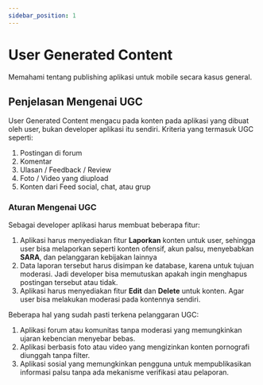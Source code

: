 ```yaml
---
sidebar_position: 1
---
```


# User Generated Content

Memahami tentang publishing aplikasi untuk mobile secara kasus general.

## Penjelasan Mengenai UGC

User Generated Content mengacu pada konten pada aplikasi yang dibuat oleh user, bukan developer aplikasi itu sendiri. Kriteria yang termasuk UGC seperti:

1. Postingan di forum
2. Komentar
3. Ulasan / Feedback / Review
4. Foto / Video yang diupload
5. Konten dari Feed social, chat, atau grup

### Aturan Mengenai UGC

Sebagai developer aplikasi harus membuat beberapa fitur:

1. Aplikasi harus menyediakan fitur **Laporkan** konten untuk user, sehingga user bisa melaporkan seperti konten ofensif, akun palsu, menyebabkan **SARA**, dan pelanggaran kebijakan lainnya
2. Data laporan tersebut harus disimpan ke database, karena untuk tujuan moderasi. Jadi developer bisa memutuskan apakah ingin menghapus postingan tersebut atau tidak.
3. Aplikasi harus menyediakan fitur **Edit** dan **Delete** untuk konten. Agar user bisa melakukan moderasi pada kontennya sendiri.

Beberapa hal yang sudah pasti terkena pelanggaran UGC:

1. Aplikasi forum atau komunitas tanpa moderasi yang memungkinkan ujaran kebencian menyebar bebas.
2. Aplikasi berbasis foto atau video yang mengizinkan konten pornografi diunggah tanpa filter.
3. Aplikasi sosial yang memungkinkan pengguna untuk mempublikasikan informasi palsu tanpa ada mekanisme verifikasi atau pelaporan.